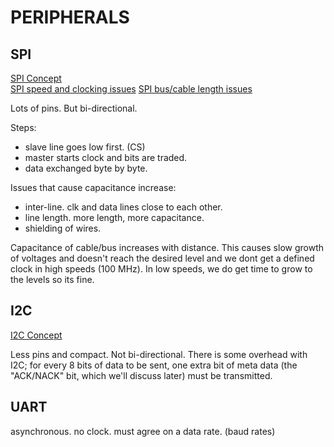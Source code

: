 # PERIPHERALS

## SPI
[SPI Concept](https://drive.google.com/file/d/1z0A16wexfO6Rfo72raM7ty6bA3RYJgjL/view?usp=share_link) <br />
[SPI speed and clocking issues](https://hackaday.com/2016/07/01/what-could-go-wrong-spi/)
[SPI bus/cable length issues](https://electronics.stackexchange.com/questions/203072/spi-bus-length)

Lots of pins. But bi-directional.

Steps:
* slave line goes low first. (CS)
* master starts clock and bits are traded.
* data exchanged byte by byte.

Issues that cause capacitance increase:
* inter-line. clk and data lines close to each other.
* line length. more length, more capacitance.
* shielding of wires.

Capacitance of cable/bus increases with distance. This causes slow growth of voltages and doesn't reach the desired level and we dont get a defined clock in high speeds (100 MHz). In low speeds, we do get time to grow to the levels so its fine. 

## I2C
[I2C Concept](https://drive.google.com/file/d/1nDCR9Tn-c3cm4nS6NZ7bzwgCTOnTdxeF/view?usp=share_link)

Less pins and compact. Not bi-directional. 
There is some overhead with I2C; for
every 8 bits of data to be sent, one extra bit of meta data (the "ACK/NACK" bit, which we'll discuss later) must be transmitted.

## UART
asynchronous. no clock. must agree on a data rate. (baud rates)